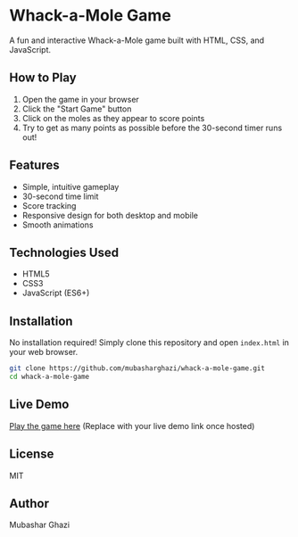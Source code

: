# Whack-a-Mole Game

A fun and interactive Whack-a-Mole game built with HTML, CSS, and JavaScript.

## How to Play

1. Open the game in your browser
2. Click the "Start Game" button
3. Click on the moles as they appear to score points
4. Try to get as many points as possible before the 30-second timer runs out!

## Features

- Simple, intuitive gameplay
- 30-second time limit
- Score tracking
- Responsive design for both desktop and mobile
- Smooth animations

## Technologies Used

- HTML5
- CSS3
- JavaScript (ES6+)

## Installation

No installation required! Simply clone this repository and open `index.html` in your web browser.

```bash
git clone https://github.com/mubasharghazi/whack-a-mole-game.git
cd whack-a-mole-game
```

## Live Demo

[Play the game here](#) (Replace with your live demo link once hosted)

## License

MIT

## Author

Mubashar Ghazi
